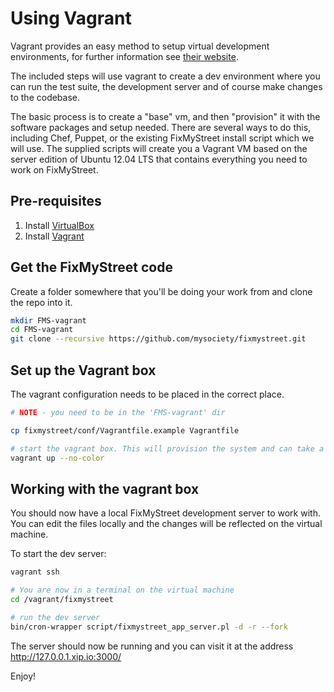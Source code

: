 # Using Vagrant

Vagrant provides an easy method to setup virtual development environments, for
further information see [their website](http://www.vagrantup.com).

The included steps will use vagrant to create a dev environment where you can
run the test suite, the development server and of course make changes to the
codebase.

The basic process is to create a "base" vm, and then "provision" it with the
software packages and setup needed. There are several ways to do this, including
Chef, Puppet, or the existing FixMyStreet install script which we will use. The
supplied scripts will create you a Vagrant VM based on the server edition of
Ubuntu 12.04 LTS that contains everything you need to work on FixMyStreet.

## Pre-requisites

1. Install [VirtualBox](http://www.virtualbox.org/wiki/Downloads)
2. Install [Vagrant](http://downloads.vagrantup.com/)

## Get the FixMyStreet code

Create a folder somewhere that you'll be doing your work from and clone the repo
into it.

``` bash
mkdir FMS-vagrant
cd FMS-vagrant
git clone --recursive https://github.com/mysociety/fixmystreet.git
```

## Set up the Vagrant box

The vagrant configuration needs to be placed in the correct place.

``` bash
# NOTE - you need to be in the 'FMS-vagrant' dir

cp fixmystreet/conf/Vagrantfile.example Vagrantfile

# start the vagrant box. This will provision the system and can take a long time.
vagrant up --no-color
```

## Working with the vagrant box

You should now have a local FixMyStreet development server to work with. You
can edit the files locally and the changes will be reflected on the virtual
machine.

To start the dev server:

``` bash
vagrant ssh

# You are now in a terminal on the virtual machine
cd /vagrant/fixmystreet

# run the dev server
bin/cron-wrapper script/fixmystreet_app_server.pl -d -r --fork
```

The server should now be running and you can visit it at the address
http://127.0.0.1.xip.io:3000/

Enjoy!
